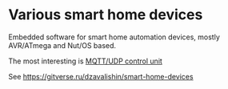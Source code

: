 # Various smart home devices

Embedded software for smart home automation devices, mostly AVR/ATmega and Nut/OS based.

The most interesting is [MQTT/UDP control unit](https://github.com/dzavalishin/smart-home-devices/tree/master/mmnet_mqt_udp_server)
 
See https://gitverse.ru/dzavalishin/smart-home-devices
